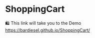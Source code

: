 # ShoppingCart

:shopping: This link will take you to the Demo https://bardiesel.github.io/ShoppingCart/
